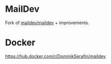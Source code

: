 # MailDev

Fork of [maildev/maildev](https://github.com/maildev/maildev/) + improvements.

# Docker

https://hub.docker.com/r/DominikSerafin/maildev
